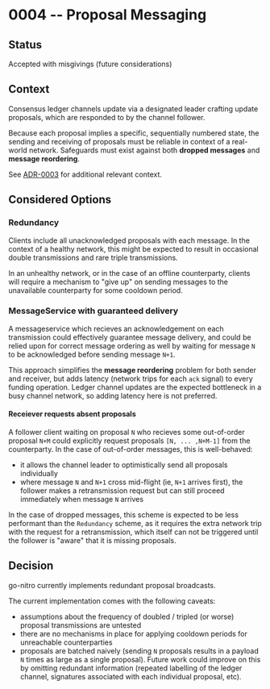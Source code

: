 # 0004 -- Proposal Messaging

## Status

Accepted with misgivings (future considerations)

## Context

Consensus ledger channels update via a designated leader crafting update proposals, which are responded to by the channel follower.

Because each proposal implies a specific, sequentially numbered state, the sending and receiving of proposals must be reliable in context of a real-world network. Safeguards must exist against both __dropped messages__ and __message reordering__.

See [ADR-0003](0003-consensus-ledger-channels.md) for additional relevant context.

## Considered Options

### Redundancy

Clients include all unacknowledged proposals with each message. In the context of a healthy network, this might be expected to result in occasional double transmissions and rare triple transmissions.

In an unhealthy network, or in the case of an offline counterparty, clients will require a mechanism to "give up" on sending messages to the unavailable counterparty for some cooldown period.

### MessageService with guaranteed delivery

A messageservice which recieves an acknowledgement on each transmission could effectively guarantee message delivery, and could be relied upon for correct message ordering as well by waiting for message `N` to be acknowledged before sending message `N+1`.

This approach simplifies the __message reordering__ problem for both sender and receiver, but adds latency (network trips for each `ack` signal) to every funding operation. Ledger channel updates are the expected bottleneck in a busy channel network, so adding latency here is not preferred.

#### Receiever requests absent proposals

A follower client waiting on proposal `N` who recieves some out-of-order proposal `N+M` could explicitly request proposals `[N, ... ,N+M-1]` from the counterparty. In the case of out-of-order messages, this is well-behaved:
- it allows the channel leader to optimistically send all proposals individually
- where message `N` and `N+1` cross mid-flight (ie, `N+1` arrives first), the follower makes a retransmission request but can still proceed immediately when message `N` arrives

In the case of dropped messages, this scheme is expected to be less performant than the `Redundancy` scheme, as it requires the extra network trip with the request for a retransmission, which itself can not be triggered until the follower is "aware" that it is missing proposals.

## Decision

go-nitro currently implements redundant proposal broadcasts.

The current implementation comes with the following caveats:
- assumptions about the frequency of doubled / tripled (or worse) proposal transmissions are untested
- there are no mechanisms in place for applying cooldown periods for unreachable counterparties
- proposals are batched naively (sending `N` proposals results in a payload `N` times as large as a single proposal). Future work could improve on this by omitting redundant information (repeated labelling of the ledger channel, signatures associated with each individual proposal, etc).
